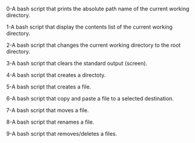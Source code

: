 0-A bash script that prints the absolute path name of the current working directory.

1-A bash script that display the contents list of the current working directory.

2-A bash script that changes the current working directory to the root directory.

3-A bash script that clears the standard output (screen).

4-A bash script that creates a directoty.

5-A bash script that creates a file.

6-A bash script that copy and paste a file to a selected destination. 

7-A bash script that moves a file.

8-A bash script that renames a file.

9-A bash script that removes/deletes a files.
